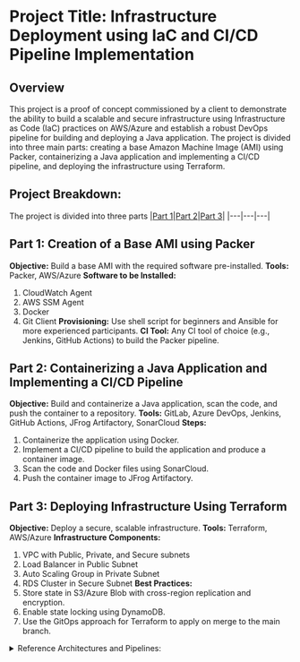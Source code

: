 # Project Title: Infrastructure Deployment using IaC and CI/CD Pipeline Implementation

## Overview
This project is a proof of concept commissioned by a client to demonstrate the ability to build a scalable and secure infrastructure using Infrastructure as Code (IaC) practices on AWS/Azure and establish a robust DevOps pipeline for building and deploying a Java application. The project is divided into three main parts: creating a base Amazon Machine Image (AMI) using Packer, containerizing a Java application and implementing a CI/CD pipeline, and deploying the infrastructure using Terraform.

## Project Breakdown:

The project is divided into three parts
|[Part 1](https://github.com/AnirudhBadoni/Packer.git)|[Part 2](https://github.com/AnirudhBadoni/Petclinic.git)|[Part 3](https://github.com/AnirudhBadoni/AwsInfra.git)|
|---|---|---|

## Part 1: Creation of a Base AMI using Packer
**Objective:** Build a base AMI with the required software pre-installed.
**Tools:** Packer, AWS/Azure
**Software to be Installed:**
1. CloudWatch Agent
2. AWS SSM Agent
3. Docker
4. Git Client
**Provisioning:** Use shell script for beginners and Ansible for more experienced participants.
**CI Tool:** Any CI tool of choice (e.g., Jenkins, GitHub Actions) to build the Packer pipeline.

## Part 2: Containerizing a Java Application and Implementing a CI/CD Pipeline
**Objective:** Build and containerize a Java application, scan the code, and push the container to a repository.
**Tools:** GitLab, Azure DevOps, Jenkins, GitHub Actions, JFrog Artifactory, SonarCloud
**Steps:**
1. Containerize the application using Docker.
2. Implement a CI/CD pipeline to build the application and produce a container image.
3. Scan the code and Docker files using SonarCloud.
4. Push the container image to JFrog Artifactory.

## Part 3: Deploying Infrastructure Using Terraform
**Objective:** Deploy a secure, scalable infrastructure.
**Tools:** Terraform, AWS/Azure
**Infrastructure Components:**
1. VPC with Public, Private, and Secure subnets
2. Load Balancer in Public Subnet
3. Auto Scaling Group in Private Subnet
4. RDS Cluster in Secure Subnet
**Best Practices:**
1. Store state in S3/Azure Blob with cross-region replication and encryption.
2. Enable state locking using DynamoDB.
3. Use the GitOps approach for Terraform to apply on merge to the main branch.

<details>
<summary>Reference Architectures and Pipelines:</summary>

**AMI Creation:** Reference architecture available on GitHub.
<p align="center">
  <img src="./one.png">
</p>

**Application Build:**  Use the Spring Petclinic repository or any similar Java application.
<p align="center">
  <img src="./two.png">
</p>

**Infrastructure Deployment:** Follow the provided reference architecture for setting up VPC, subnets, and other components.
<p align="center">
  <img src="./Three.png">
</p>
</details>

